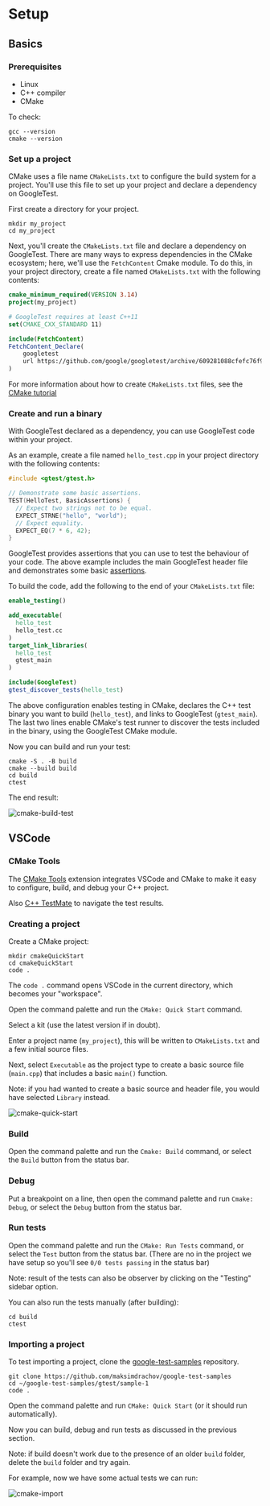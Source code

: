 # Setup

## Basics

### Prerequisites

- Linux
- C++ compiler
- CMake

To check:

```
gcc --version
cmake --version
```

### Set up a project

CMake uses a file name `CMakeLists.txt` to configure the build system for a project. You'll use this file to set up your project and declare a dependency on GoogleTest.

First create a directory for your project.

```
mkdir my_project
cd my_project
```

Next, you'll create the `CMakeLists.txt` file and declare a dependency on GoogleTest. There are many ways to express dependencies in the CMake ecosystem; here, we'll use the `FetchContent` Cmake module. To do this, in your project directory, create a file named `CMakeLists.txt` with the following contents:

```cmake
cmake_minimum_required(VERSION 3.14)
project(my_project)

# GoogleTest requires at least C++11
set(CMAKE_CXX_STANDARD 11)

include(FetchContent)
FetchContent_Declare(
    googletest
    url https://github.com/google/googletest/archive/609281088cfefc76f9d0ce82e1ff6c30cc3591e5.zip
)
```

For more information about how to create `CMakeLists.txt` files, see the [CMake tutorial](https://cmake.org/cmake/help/latest/guide/tutorial/index.html)

### Create and run a binary

With GoogleTest declared as a dependency, you can use GoogleTest code within your project.

As an example, create a file named `hello_test.cpp` in your project directory with the following contents:

```cpp
#include <gtest/gtest.h>

// Demonstrate some basic assertions.
TEST(HelloTest, BasicAssertions) {
  // Expect two strings not to be equal.
  EXPECT_STRNE("hello", "world");
  // Expect equality.
  EXPECT_EQ(7 * 6, 42);
}
```

GoogleTest provides assertions that you can use to test the behaviour of your code. The above example includes the main GoogleTest header file and demonstrates some basic [assertions](https://google.github.io/googletest/reference/assertions.html). 

To build the code, add the following to the end of your `CMakeLists.txt` file:

```cmake
enable_testing()

add_executable(
  hello_test
  hello_test.cc
)
target_link_libraries(
  hello_test
  gtest_main
)

include(GoogleTest)
gtest_discover_tests(hello_test)
```

The above configuration enables testing in CMake, declares the C++ test binary you want to build (`hello_test`), and links to GoogleTest (`gtest_main`). The last two lines enable CMake's test runner to discover the tests included in the binary, using the GoogleTest CMake module.

Now you can build and run your test:

```
cmake -S . -B build
cmake --build build
cd build
ctest
```

The end result:

![cmake-build-test](images/setup/cmake-build-test.png)

## VSCode

### CMake Tools

The [CMake Tools](https://code.visualstudio.com/docs/cpp/CMake-linux) extension integrates VSCode and CMake to make it easy to configure, build, and debug your C++ project.

Also [C++ TestMate](https://marketplace.visualstudio.com/items?itemName=matepek.vscode-catch2-test-adapter) to navigate the test results.

### Creating a project

Create a CMake project:

```
mkdir cmakeQuickStart
cd cmakeQuickStart
code .
```

The `code .` command opens VSCode in the current directory, which becomes your "workspace".

Open the command palette and run the `CMake: Quick Start` command.

Select a kit (use the latest version if in doubt).

Enter a project name (`my_project`), this will be written to `CMakeLists.txt` and a few initial source files. 

Next, select `Executable` as the project type to create a basic source file (`main.cpp`) that includes a basic `main()` function.

Note: if you had wanted to create a basic source and header file, you would have selected `Library` instead.

![cmake-quick-start](images/setup/cmake-quick-start.png)

### Build

Open the command palette and run the `Cmake: Build` command, or select the `Build` button from the status bar.

### Debug

Put a breakpoint on a line, then open the command palette and run `Cmake: Debug`, or select the `Debug` button from the status bar.

### Run tests

Open the command palette and run the `CMake: Run Tests` command, or select the `Test` button from the status bar. (There are no in the project we have setup so you'll see `0/0 tests passing` in the status bar)

Note: result of the tests can also be observer by clicking on the "Testing" sidebar option.

You can also run the tests manually (after building):

```
cd build
ctest
```

### Importing a project

To test importing a project, clone the [google-test-samples](https://github.com/maksimdrachov/google-test-samples) repository.

```
git clone https://github.com/maksimdrachov/google-test-samples
cd ~/google-test-samples/gtest/sample-1
code .
```

Open the command palette and run `CMake: Quick Start` (or it should run automatically).

Now you can build, debug and run tests as discussed in the previous section.

Note: if build doesn't work due to the presence of an older `build` folder, delete the `build` folder and try again.

For example, now we have some actual tests we can run:

![cmake-import](images/setup/cmake-import.png)